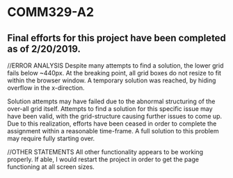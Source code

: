 # COMM329-A2

Final efforts for this project have been completed as of 2/20/2019.
-----------------------------------------------

//ERROR ANALYSIS
Despite many attempts to find a solution, the lower grid fails below ~440px. 
At the breaking point, all grid boxes do not resize to fit within the browser window. A temporary solution was reached, by hiding overflow in the x-direction.

Solution attempts may have failed due to the abnormal structuring of the over-all grid itself. Attempts to find a solution for this specific issue may have been valid, with the grid-structure causing further issues to come up. Due to this realization, efforts have been ceased in order to complete the assignment within a reasonable time-frame. A full solution to this problem may require fully starting over. 

//OTHER STATEMENTS
All other functionality appears to be working properly. 
If able, I would restart the project in order to get the page functioning at all screen sizes. 
